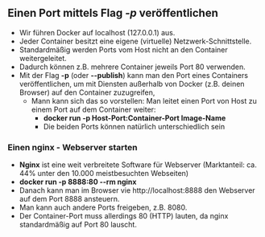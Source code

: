 ## Einen Port mittels Flag *-p* veröffentlichen

* Wir führen Docker auf localhost (127.0.0.1) aus.
* Jeder Container besitzt eine eigene (virtuelle) Netzwerk-Schnittstelle.
* Standardmäßig werden Ports vom Host nicht an den Container weitergeleitet.
* Dadurch können z.B. mehrere Container jeweils Port 80 verwenden.
* Mit der Flag **-p** (oder **--publish**) kann man den Port eines 
Containers veröffentlichen, um mit Diensten außerhalb von Docker
  (z.B. deinen Browser) auf den Container zuzugreifen,
  * Mann kann sich das so vorstellen: Man leitet einen Port von Host 
  zu einem Port auf dem Container weiter:
    * **docker run -p Host-Port:Container-Port Image-Name**
    * Die beiden Ports können natürlich unterschiedlich sein


### Einen nginx - Webserver starten

* **Nginx** ist eine weit verbreitete Software für Webserver (Marktanteil: 
ca. 44% unter den 10.000 meistbesuchten Webseiten)
* **docker run -p 8888:80 --rm nginx**
* Danach kann man im Browser vie http://localhost:8888 den Webserver
auf dem Port 8888 ansteuern.
* Man kann auch andere Ports freigeben, z.B. 8080.
* Der Container-Port muss allerdings 80 (HTTP) lauten, da nginx 
standardmäßig auf Port 80 lauscht.